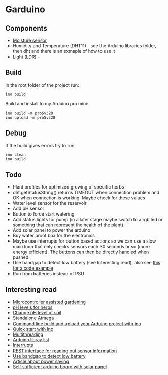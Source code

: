 Garduino
========

Components
----------
* [Moisture sensor](https://www.youtube.com/watch?v=Pm83L104naY)
* Humidity and Temperature (DHT11) - see the Arduino libraries folder, then dht and there is an exmaple of how to use it
* Light (LDR) - 

Build
-----
In the root folder of the project run:

	ino build

Build and install to my Arduino pro mini:

	ino build -m pro5v328
	ino upload -m pro5v328

Debug
-----
If the build gives errors try to run:

	ino clean
	ino build

Todo
----
* Plant profiles for optimized growing of specific herbs
* dht.getStatusString() returns TIMEOUT when connection problem and OK when connection is working. Maybe check for these values
* Water level sensor for the reservoir
* Add pH sensor
* Button to force start watering
* Add status lights for pump (in a later stage maybe switch to a rgb led or something that can represent the health of the plant)
* Add solar panel to power the arduino
* Buy water proof box for the electronics
* Maybe use interrupts for button based actions so we can use a slow main loop that only checks sensors each 30 seconds or so (more energy efficient). The buttons can then be directly handled when pushed.
* Use bandgap to detect low battery (see Interesting read), also see [this for a code example](http://forum.arduino.cc/index.php?topic=88935.0)
* Run from batteries instead of PSU

Interesting read
----------------
* [Microcontroller assisted gardening](http://www.make-digital.com/make/vol18/?pg=94#pg94)
* [pH levels for herbs](http://www.gardenersnet.com/atoz/phlevel3.htm)
* [Change pH level of soil](http://www.clemson.edu/extension/hgic/plants/other/soils/hgic1650.html)
* [Standalone Atmega](http://arduino.cc/en/Main/Standalone)
* [Command line build and upload your Arduino project with ino](http://inotool.org/)
* [Quick start with ino](http://inotool.org/quickstart)
* [Multithreading](http://arduino.cc/en/Tutorial/MultipleBlinks)
* [Arduino libray list](http://playground.arduino.cc/Main/LibraryList#Sched)
* [Interrupts](https://code.google.com/p/arduino-pcimanager/)
* [REST interface for reading out sensor information](https://github.com/sirleech/Webduino)
* [Use bandgap to detect low battery](http://jeelabs.org/2012/05/04/measuring-vcc-via-the-bandgap/)
* [Article about power saving](http://www.gammon.com.au/forum/?id=11497)
* [Self sufficient arduino board with solar panel](http://www.instructables.com/id/Self-Sufficient-Arduino-Board/)